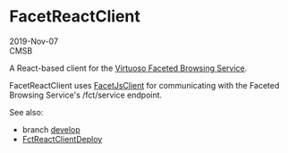 # FacetReactClient

2019-Nov-07  
CMSB

A React-based client for the [Virtuoso Faceted Browsing Service](http://vos.openlinksw.com/owiki/wiki/VOS/VirtuosoFacetsWebService).

FacetReactClient uses [FacetJsClient](https://github.com/cblakeley/FacetJsClient) for communicating with the Faceted Browsing Service's /fct/service endpoint.

See also:

* branch [develop](https://github.com/cblakeley/FacetReactClient/tree/develop)
* [FctReactClientDeploy](https://github.com/cblakeley/FacetClientDeploy)
